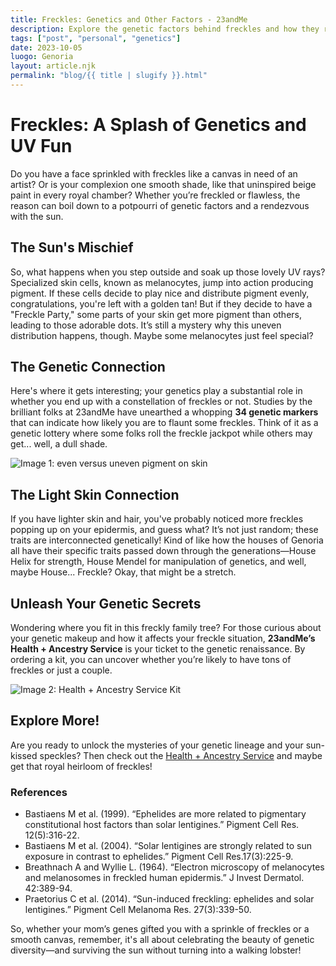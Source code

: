 ```yaml
---
title: Freckles: Genetics and Other Factors - 23andMe  
description: Explore the genetic factors behind freckles and how they relate to your heritage.  
tags: ["post", "personal", "genetics"]  
date: 2023-10-05  
luogo: Genoria  
layout: article.njk  
permalink: "blog/{{ title | slugify }}.html"  
---
```


# Freckles: A Splash of Genetics and UV Fun

Do you have a face sprinkled with freckles like a canvas in need of an artist? Or is your complexion one smooth shade, like that uninspired beige paint in every royal chamber? Whether you’re freckled or flawless, the reason can boil down to a potpourri of genetic factors and a rendezvous with the sun.

## The Sun's Mischief 

So, what happens when you step outside and soak up those lovely UV rays? Specialized skin cells, known as melanocytes, jump into action producing pigment. If these cells decide to play nice and distribute pigment evenly, congratulations, you're left with a golden tan! But if they decide to have a "Freckle Party," some parts of your skin get more pigment than others, leading to those adorable dots. It’s still a mystery why this uneven distribution happens, though. Maybe some melanocytes just feel special?

## The Genetic Connection

Here's where it gets interesting; your genetics play a substantial role in whether you end up with a constellation of freckles or not. Studies by the brilliant folks at 23andMe have unearthed a whopping **34 genetic markers** that can indicate how likely you are to flaunt some freckles. Think of it as a genetic lottery where some folks roll the freckle jackpot while others may get... well, a dull shade.

![Image 1: even versus uneven pigment on skin](https://pub-prd-seohub-us-west-2.s3.us-west-2.amazonaws.com/wp-content/uploads/sites/2/2021/07/freckles.a5b205b6fc8a.png)

## The Light Skin Connection

If you have lighter skin and hair, you've probably noticed more freckles popping up on your epidermis, and guess what? It’s not just random; these traits are interconnected genetically! Kind of like how the houses of Genoria all have their specific traits passed down through the generations—House Helix for strength, House Mendel for manipulation of genetics, and well, maybe House... Freckle? Okay, that might be a stretch.

## Unleash Your Genetic Secrets

Wondering where you fit in this freckly family tree? For those curious about your genetic makeup and how it affects your freckle situation, **23andMe’s Health + Ancestry Service** is your ticket to the genetic renaissance. By ordering a kit, you can uncover whether you’re likely to have tons of freckles or just a couple. 

![Image 2: Health + Ancestry Service Kit](https://pub-prd-seohub-us-west-2.s3.us-west-2.amazonaws.com/wp-content/uploads/sites/2/2022/03/HA-Kit-Image-1.png)

## Explore More!

Are you ready to unlock the mysteries of your genetic lineage and your sun-kissed speckles? Then check out the [Health + Ancestry Service](https://www.23andme.com/dna-health-ancestry/) and maybe get that royal heirloom of freckles!

### References

- Bastiaens M et al. (1999). “Ephelides are more related to pigmentary constitutional host factors than solar lentigines.” Pigment Cell Res. 12(5):316-22.
- Bastiaens M et al. (2004). “Solar lentigines are strongly related to sun exposure in contrast to ephelides.” Pigment Cell Res.17(3):225-9.
- Breathnach A and Wyllie L. (1964). “Electron microscopy of melanocytes and melanosomes in freckled human epidermis.” J Invest Dermatol. 42:389-94.
- Praetorius C et al. (2014). “Sun-induced freckling: ephelides and solar lentigines.” Pigment Cell Melanoma Res. 27(3):339-50. 

So, whether your mom’s genes gifted you with a sprinkle of freckles or a smooth canvas, remember, it's all about celebrating the beauty of genetic diversity—and surviving the sun without turning into a walking lobster!